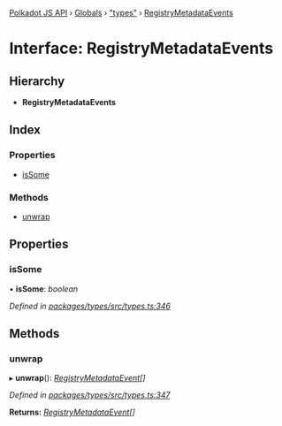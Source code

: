 [Polkadot JS API](../README.md) › [Globals](../globals.md) › ["types"](../modules/_types_.md) › [RegistryMetadataEvents](_types_.registrymetadataevents.md)

# Interface: RegistryMetadataEvents

## Hierarchy

* **RegistryMetadataEvents**

## Index

### Properties

* [isSome](_types_.registrymetadataevents.md#issome)

### Methods

* [unwrap](_types_.registrymetadataevents.md#unwrap)

## Properties

###  isSome

• **isSome**: *boolean*

*Defined in [packages/types/src/types.ts:346](https://github.com/polkadot-js/api/blob/47d0e68f7d/packages/types/src/types.ts#L346)*

## Methods

###  unwrap

▸ **unwrap**(): *[RegistryMetadataEvent](_types_.registrymetadataevent.md)[]*

*Defined in [packages/types/src/types.ts:347](https://github.com/polkadot-js/api/blob/47d0e68f7d/packages/types/src/types.ts#L347)*

**Returns:** *[RegistryMetadataEvent](_types_.registrymetadataevent.md)[]*
